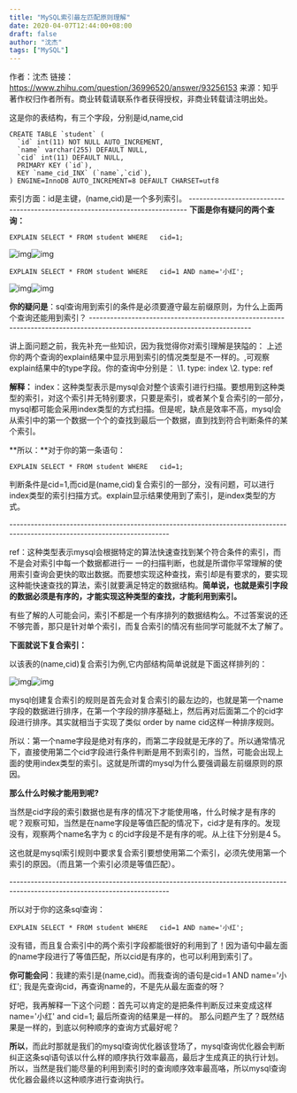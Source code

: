 ```yaml
---
title: "MySQL索引最左匹配原则理解"
date: 2020-04-07T12:44:00+08:00
draft: false
author: "沈杰"
tags: ["MySQL"]
---
```


作者：沈杰
链接：https://www.zhihu.com/question/36996520/answer/93256153
来源：知乎
著作权归作者所有。商业转载请联系作者获得授权，非商业转载请注明出处。



这是你的表结构，有三个字段，分别是id,name,cid  

```text
CREATE TABLE `student` (
  `id` int(11) NOT NULL AUTO_INCREMENT,
  `name` varchar(255) DEFAULT NULL,
  `cid` int(11) DEFAULT NULL,
  PRIMARY KEY (`id`),
  KEY `name_cid_INX` (`name`,`cid`),
) ENGINE=InnoDB AUTO_INCREMENT=8 DEFAULT CHARSET=utf8
```

索引方面：id是主键，(name,cid)是一个多列索引。
\-----------------------------------------------------------------------------
**下面是你有疑问的两个查询：**

```text
EXPLAIN SELECT * FROM student WHERE   cid=1;
```

![img](https://pic2.zhimg.com/50/d3086a6c81bb2c77796cfc2249b610bc_hd.jpg)![img](https://pic2.zhimg.com/80/d3086a6c81bb2c77796cfc2249b610bc_1440w.jpg)



```text
EXPLAIN SELECT * FROM student WHERE   cid=1 AND name='小红';
```

![img](https://pic3.zhimg.com/50/53ab2cdea64b7e58e66c4ef86aa6b06a_hd.jpg)![img](https://pic3.zhimg.com/80/53ab2cdea64b7e58e66c4ef86aa6b06a_1440w.jpg)





**你的疑问是**：sql查询用到索引的条件是必须要遵守最左前缀原则，为什么上面两个查询还能用到索引？
\---------------------------------------------------------------------------------------------------------------------------

讲上面问题之前，我先补充一些知识，因为我觉得你对索引理解是狭隘的：
上述你的两个查询的explain结果中显示用到索引的情况类型是不一样的。,可观察explain结果中的type字段。你的查询中分别是：
\1.    type: index 
\2.    type: ref  

**解释：**
index：这种类型表示是mysql会对整个该索引进行扫描。要想用到这种类型的索引，对这个索引并无特别要求，只要是索引，或者某个复合索引的一部分，mysql都可能会采用index类型的方式扫描。但是呢，缺点是效率不高，mysql会从索引中的第一个数据一个个的查找到最后一个数据，直到找到符合判断条件的某个索引。

**所以：**对于你的第一条语句：

```text
EXPLAIN SELECT * FROM student WHERE   cid=1;
```

判断条件是cid=1,而cid是(name,cid)复合索引的一部分，没有问题，可以进行index类型的索引扫描方式。explain显示结果使用到了索引，是index类型的方式。

\---------------------------------------------------------------------------------------------------------------------------

ref：这种类型表示mysql会根据特定的算法快速查找到某个符合条件的索引，而不是会对索引中每一个数据都进行一 一的扫描判断，也就是所谓你平常理解的使用索引查询会更快的取出数据。而要想实现这种查找，索引却是有要求的，要实现这种能快速查找的算法，索引就要满足特定的数据结构。**简单说，也就是索引字段的数据必须是有序的，才能实现这种类型的查找，才能利用到索引。**



有些了解的人可能会问，索引不都是一个有序排列的数据结构么。不过答案说的还不够完善，那只是针对单个索引，而复合索引的情况有些同学可能就不太了解了。

**下面就说下复合索引：**

以该表的(name,cid)复合索引为例,它内部结构简单说就是下面这样排列的：

![img](https://pic3.zhimg.com/50/8c45fe417afbe97127e8c55fe1cd9395_hd.jpg)![img](https://pic3.zhimg.com/80/8c45fe417afbe97127e8c55fe1cd9395_1440w.jpg)

mysql创建复合索引的规则是首先会对复合索引的最左边的，也就是第一个name字段的数据进行排序，在第一个字段的排序基础上，然后再对后面第二个的cid字段进行排序。其实就相当于实现了类似 order by name cid这样一种排序规则。

所以：第一个name字段是绝对有序的，而第二字段就是无序的了。所以通常情况下，直接使用第二个cid字段进行条件判断是用不到索引的，当然，可能会出现上面的使用index类型的索引。这就是所谓的mysql为什么要强调最左前缀原则的原因。

**那么什么时候才能用到呢?**

当然是cid字段的索引数据也是有序的情况下才能使用咯，什么时候才是有序的呢？观察可知，当然是在name字段是等值匹配的情况下，cid才是有序的。发现没有，观察两个name名字为 c 的cid字段是不是有序的呢。从上往下分别是4  5。

这也就是mysql索引规则中要求复合索引要想使用第二个索引，必须先使用第一个索引的原因。（而且第一个索引必须是等值匹配）。

\---------------------------------------------------------------------------------------------------------------------------

所以对于你的这条sql查询：

```text
EXPLAIN SELECT * FROM student WHERE   cid=1 AND name='小红';
```

没有错，而且复合索引中的两个索引字段都能很好的利用到了！因为语句中最左面的name字段进行了等值匹配，所以cid是有序的，也可以利用到索引了。

**你可能会问**：我建的索引是(name,cid)。而我查询的语句是cid=1 AND name='小红'; 我是先查询cid，再查询name的，不是先从最左面查的呀？

好吧，我再解释一下这个问题：首先可以肯定的是把条件判断反过来变成这样 name='小红' and cid=1; 最后所查询的结果是一样的。
那么问题产生了？既然结果是一样的，到底以何种顺序的查询方式最好呢？

**所以**，而此时那就是我们的mysql查询优化器该登场了，mysql查询优化器会判断纠正这条sql语句该以什么样的顺序执行效率最高，最后才生成真正的执行计划。所以，当然是我们能尽量的利用到索引时的查询顺序效率最高咯，所以mysql查询优化器会最终以这种顺序进行查询执行。